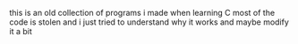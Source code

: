 this is an old collection of programs i made when learning C
most of the code is stolen and i just tried to understand why it works and maybe modify it a bit
